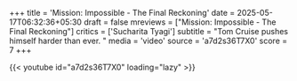 +++
title = 'Mission: Impossible - The Final Reckoning'
date = 2025-05-17T06:32:36+05:30
draft = false
mreviews = ["Mission: Impossible - The Final Reckoning"]
critics = ['Sucharita Tyagi']
subtitle = "Tom Cruise pushes himself harder than ever. "
media = 'video'
source = 'a7d2s36T7X0'
score = 7
+++

{{< youtube id="a7d2s36T7X0" loading="lazy" >}}
